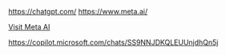 https://chatgpt.com/
https://www.meta.ai/

<a href="https://www.meta.ai/" target="_blank">Visit Meta AI</a>

https://copilot.microsoft.com/chats/SS9NNJDKQLEUUnjdhQn5j
